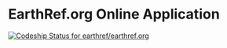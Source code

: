 # EarthRef.org Online Application

[ ![Codeship Status for earthref/earthref.org](https://codeship.com/projects/8de904f0-a8d6-0132-b682-0aa73f753338/status)](https://codeship.com/projects/67524)
